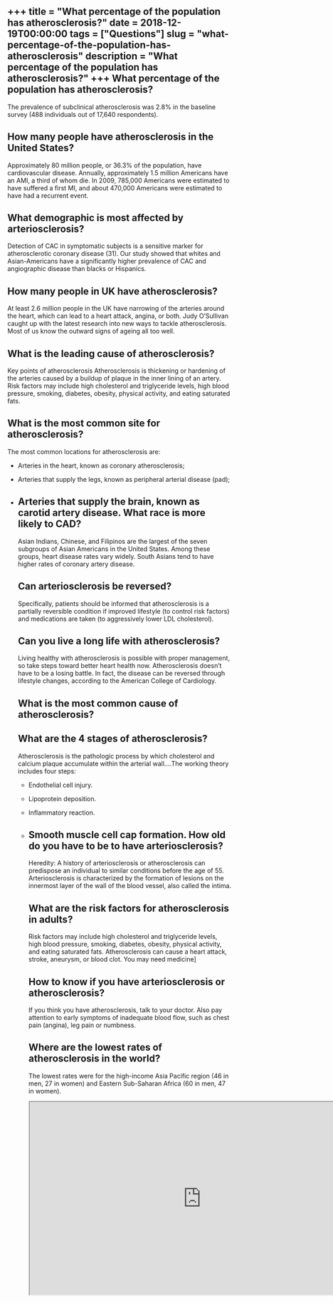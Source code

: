 +++
title = "What percentage of the population has atherosclerosis?"
date = 2018-12-19T00:00:00
tags = ["Questions"]
slug = "what-percentage-of-the-population-has-atherosclerosis"
description = "What percentage of the population has atherosclerosis?"
+++
What percentage of the population has atherosclerosis?
------------------------------------------------------

The prevalence of subclinical atherosclerosis was 2.8% in the baseline survey (488 individuals out of 17,640 respondents).

How many people have atherosclerosis in the United States?
----------------------------------------------------------

Approximately 80 million people, or 36.3% of the population, have cardiovascular disease. Annually, approximately 1.5 million Americans have an AMI, a third of whom die. In 2009, 785,000 Americans were estimated to have suffered a first MI, and about 470,000 Americans were estimated to have had a recurrent event.

What demographic is most affected by arteriosclerosis?
------------------------------------------------------

Detection of CAC in symptomatic subjects is a sensitive marker for atherosclerotic coronary disease (31). Our study showed that whites and Asian-Americans have a significantly higher prevalence of CAC and angiographic disease than blacks or Hispanics.

How many people in UK have atherosclerosis?
-------------------------------------------

At least 2.6 million people in the UK have narrowing of the arteries around the heart, which can lead to a heart attack, angina, or both. Judy O’Sullivan caught up with the latest research into new ways to tackle atherosclerosis. Most of us know the outward signs of ageing all too well.

What is the leading cause of atherosclerosis?
---------------------------------------------

Key points of atherosclerosis Atherosclerosis is thickening or hardening of the arteries caused by a buildup of plaque in the inner lining of an artery. Risk factors may include high cholesterol and triglyceride levels, high blood pressure, smoking, diabetes, obesity, physical activity, and eating saturated fats.

What is the most common site for atherosclerosis?
-------------------------------------------------

The most common locations for atherosclerosis are:

- Arteries in the heart, known as coronary atherosclerosis;
- Arteries that supply the legs, known as peripheral arterial disease (pad);
- Arteries that supply the brain, known as carotid artery disease. What race is more likely to CAD?
    --------------------------------
    
    Asian Indians, Chinese, and Filipinos are the largest of the seven subgroups of Asian Americans in the United States. Among these groups, heart disease rates vary widely. South Asians tend to have higher rates of coronary artery disease.
    
    Can arteriosclerosis be reversed?
    ---------------------------------
    
    Specifically, patients should be informed that atherosclerosis is a partially reversible condition if improved lifestyle (to control risk factors) and medications are taken (to aggressively lower LDL cholesterol).
    
    Can you live a long life with atherosclerosis?
    ----------------------------------------------
    
    Living healthy with atherosclerosis is possible with proper management, so take steps toward better heart health now. Atherosclerosis doesn’t have to be a losing battle. In fact, the disease can be reversed through lifestyle changes, according to the American College of Cardiology.
    
    What is the most common cause of atherosclerosis?
    -------------------------------------------------
    
    What are the 4 stages of atherosclerosis?
    -----------------------------------------
    
    Atherosclerosis is the pathologic process by which cholesterol and calcium plaque accumulate within the arterial wall….The working theory includes four steps:
    
    
    - Endothelial cell injury.
    - Lipoprotein deposition.
    - Inflammatory reaction.
    - Smooth muscle cell cap formation. How old do you have to be to have arteriosclerosis?
        ---------------------------------------------------
        
        Heredity: A history of arteriosclerosis or atherosclerosis can predispose an individual to similar conditions before the age of 55. Arteriosclerosis is characterized by the formation of lesions on the innermost layer of the wall of the blood vessel, also called the intima.
        
        What are the risk factors for atherosclerosis in adults?
        --------------------------------------------------------
        
        Risk factors may include high cholesterol and triglyceride levels, high blood pressure, smoking, diabetes, obesity, physical activity, and eating saturated fats. Atherosclerosis can cause a heart attack, stroke, aneurysm, or blood clot. You may need medicine\]
        
        How to know if you have arteriosclerosis or atherosclerosis?
        ------------------------------------------------------------
        
        If you think you have atherosclerosis, talk to your doctor. Also pay attention to early symptoms of inadequate blood flow, such as chest pain (angina), leg pain or numbness.
        
        Where are the lowest rates of atherosclerosis in the world?
        -----------------------------------------------------------
        
        The lowest rates were for the high-income Asia Pacific region (46 in men, 27 in women) and Eastern Sub-Saharan Africa (60 in men, 47 in women).
        
        <iframe allow="accelerometer; autoplay; clipboard-write; encrypted-media; gyroscope; picture-in-picture" allowfullscreen="" class="__youtube_prefs__  epyt-is-override  no-lazyload" data-no-lazy="1" data-origheight="433" data-origwidth="770" data-skipgform_ajax_framebjll="" height="433" id="_ytid_17449" loading="lazy" src="https://www.youtube.com/embed/OHE1ig4k64M?enablejsapi=1&autoplay=0&cc_load_policy=0&cc_lang_pref=&iv_load_policy=1&loop=0&modestbranding=0&rel=1&fs=1&playsinline=0&autohide=2&theme=dark&color=red&controls=1&" title="YouTube player" width="770"></iframe>